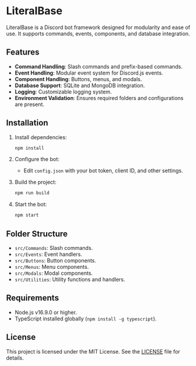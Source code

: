 # LiteralBase

LiteralBase is a Discord bot framework designed for modularity and ease of use. It supports commands, events, components, and database integration.

## Features

- **Command Handling**: Slash commands and prefix-based commands.
- **Event Handling**: Modular event system for Discord.js events.
- **Component Handling**: Buttons, menus, and modals.
- **Database Support**: SQLite and MongoDB integration.
- **Logging**: Customizable logging system.
- **Environment Validation**: Ensures required folders and configurations are present.

## Installation

1. Install dependencies:
   ```bash
   npm install
   ```

2. Configure the bot:
   - Edit `config.json` with your bot token, client ID, and other settings.

3. Build the project:
   ```bash
   npm run build
   ```

4. Start the bot:
   ```bash
   npm start
   ```

## Folder Structure

- `src/Commands`: Slash commands.
- `src/Events`: Event handlers.
- `src/Buttons`: Button components.
- `src/Menus`: Menu components.
- `src/Modals`: Modal components.
- `src/Utilities`: Utility functions and handlers.

## Requirements

- Node.js v16.9.0 or higher.
- TypeScript installed globally (`npm install -g typescript`).

## License

This project is licensed under the MIT License. See the [LICENSE](./LICENSE) file for details.
